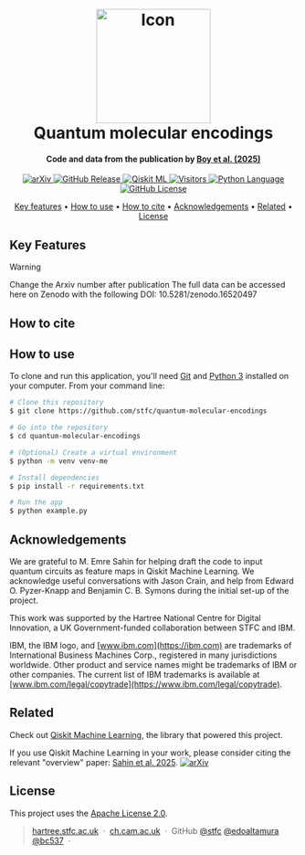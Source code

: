 
<h1 align="center">
  <br>
  <a href="https://arxiv.org/abs/?"><img src="https://raw.githubusercontent.com/stfc/quantum-molecular-encodings/master/app/img/markdownify.png" alt="Icon" width="200"></a>
  <br>
  Quantum molecular encodings
  <br>
</h1>

<h4 align="center">Code and data from the publication by <a href="http://arxiv.org/abs/?" target="_blank">Boy et al. (2025)</a></h4>

<p align="center">
  <a href="https://arxiv.org/abs/?">
    <img src="https://img.shields.io/badge/arXiv-1234.56789-b31b1b.svg"
         alt="arXiv">
  </a>
  <a href="https://img.shields.io/github/v/release/stfc/quantum-molecular-encodings">
      <img src="https://img.shields.io/github/v/release/stfc/quantum-molecular-encodings"
        alt="GitHub Release">
  </a>
  <a href="https://github.com/qiskit-community/qiskit-machine-learning">
      <img src="https://img.shields.io/badge/Qiskit_ML%20-%20%3E%3D0.8%20-%20%236133BD?logo=Qiskit_ML"
        alt="Qiskit ML">
  </a>
  <a href="https://api.visitorbadge.io/api/visitors?path=https%3A%2F%2Fgithub.com%2Fstfc%2Fquantum-molecular-encodings&label=Repository%20Visits&countColor=%230c7ebe&style=flat&labelStyle=none">
      <img src="https://api.visitorbadge.io/api/visitors?path=https%3A%2F%2Fgithub.com%2Fstfc%2Fquantum-molecular-encodings&label=Repository%20Visits&countColor=%230c7ebe&style=flat&labelStyle=none"
        alt="Visitors">
  </a>
  <a href="https://img.shields.io/badge/Python-3776AB?style=flat&logo=python&logoColor=white">
    <img src="https://img.shields.io/badge/Python-3776AB?style=flat&logo=python&logoColor=white"
      alt="Python Language">
  </a>
  <a href="https://img.shields.io/github/license/stfc/quantum-molecular-encodings">
    <img src="https://img.shields.io/github/license/stfc/quantum-molecular-encodings"
      alt="GitHub License">
  </a>
</p>

<p align="center">
  <a href="#key-features">Key features</a> •
  <a href="#how-to-use">How to use</a> •
  <a href="#how-to-cite">How to cite</a> •
  <a href="#acknowledgements">Acknowledgements</a> •
  <a href="#related">Related</a> •
  <a href="#license">License</a>
</p>

## Key Features

> [!WARNING]
> Change the Arxiv number after publication
> The full data can be accessed here on Zenodo with the following DOI: 10.5281/zenodo.16520497

## How to cite

## How to use

To clone and run this application, you'll need [Git](https://git-scm.com) and [Python 3](https://www.python.org/downloads/) installed on your computer. From your command line:

```bash
# Clone this repository
$ git clone https://github.com/stfc/quantum-molecular-encodings

# Go into the repository
$ cd quantum-molecular-encodings

# (Optional) Create a virtual environment
$ python -m venv venv-me

# Install dependencies
$ pip install -r requirements.txt

# Run the app
$ python example.py
```

## Acknowledgements

We are grateful to M. Emre Sahin for helping draft the code to input quantum circuits as feature maps in Qiskit Machine Learning. We acknowledge useful conversations with Jason Crain, and help from Edward O. Pyzer-Knapp and Benjamin C. B. Symons during the initial set-up of the project.

This work was supported by the Hartree National Centre for Digital Innovation, a UK Government-funded collaboration between STFC and IBM.

IBM, the IBM logo, and [www.ibm.com](https://ibm.com) are trademarks of International Business Machines Corp., registered in many jurisdictions worldwide. Other product and service names might be trademarks of IBM or other companies. The current list of IBM trademarks is available at [www.ibm.com/legal/copytrade](https://www.ibm.com/legal/copytrade).

## Related

Check out [Qiskit Machine Learning](https://github.com/qiskit-community/qiskit-machine-learning), the library that powered this project. 

If you use Qiskit Machine Learning in your work, please consider citing the relevant "overview" paper: [Sahin et al. 2025](https://www.arxiv.org/abs/2505.17756). [![arXiv](https://img.shields.io/badge/arXiv-2505.17756-b31b1b.svg)](https://arxiv.org/abs/2505.17756)


## License
This project uses the [Apache License 2.0](LICENSE).


> [hartree.stfc.ac.uk](https://www.hartree.stfc.ac.uk/) &nbsp;&middot;&nbsp;
> [ch.cam.ac.uk](https://www.ch.cam.ac.uk/) &nbsp;&middot;&nbsp;
> GitHub [@stfc](https://github.com/stfc) [@edoaltamura](https://github.com/edoaltamura) [@bc537](https://github.com/bc537) &nbsp;&middot;&nbsp;

